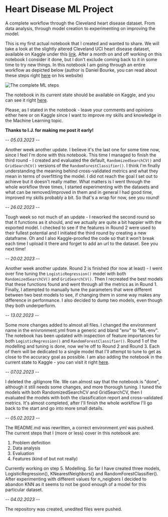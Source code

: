 # Heart Disease ML Project

A complete workflow through the Cleveland heart disease dataset. From data analysis, through model creation to experimenting on improving the model.

This is my first actual notebook that I created and wanted to share. We will take a look at the slightly altered Cleveland UCI heart disease dataset, available on Kaggle under this <a href="https://www.kaggle.com/datasets/cherngs/heart-disease-cleveland-uci/code?select=heart_cleveland_upload.csv">link</a>. After a month on and off working on this notebook I consider it done, but I don't exclude coming back to it in some time to try new things. In this notebook I am going through an entire workflow as depicted below (author is Daniel Bourke, you can read about these steps right <a href="https://www.mrdbourke.com/a-6-step-field-guide-for-building-machine-learning-projects/">here</a> on his website)

<img src="https://cdn-images-1.medium.com/max/2400/1*Gf0bWgr2wst9A1XR5gakLg.png" title="The complete ML steps" />

The notebook in its current state should be available on Kaggle, and you can see it right <a href="https://www.kaggle.com/code/aleksanderciesielski/heart-disease-ml-workflow">here</a>.

Please, as I stated in the notebook - leave your comments and opinions either here or on Kaggle since I want to improve my skills and knowledge in the Machine Learning topic.

<b>Thanks to I.J. for making me post it early!</b>

<i>-- 05.03.2023 -- </i>

Another week another update. I believe it's the last one for some time now, since I feel I'm done with this notebook. This time I managed to finish the third round - I created and evaluated the default, `RandomizedSearchCV()` and `GridSearchCV()` versions of the `RandomForestClassifier()`. I think I'm finally understanding the meaning behind cross-validated metrics and what they mean in terms of overfitting the model. I did not reach the goal I set out to achieve but it doesn't really matter. What matters is I went through the whole workflow three times, I started experimenting with the datasets and what can be removed/improved in them and in general I had good time, improved my skills probably a bit. So that's a wrap for now, see you round!

<i>-- 26.02.2023 --</i>

Tough week so not much of an update - I reworked the second round so that it functions as it should, and we actually are quite a bit happier with the exported model. I checked to see if the features in Round 2 were used to their fullest potential and I initiated the third round by creating a new dataframe. Oh and I also Kaggle-proofed the code so that it won't break each time I upload it there and forget to add an url to the dataset. See you next time!

<i>-- 20.02.2023 --</i>

Another week another update. Round 2 is finished (for now at least) - I went over fine tuning the `LogisticRegression()` model with both `RandomizedSearchCV()` and `GridSearchCV()`. Then I recreated the best models that these functions found and went through all the metrics as in Round 1. Finally, I attempted to manually tune the parameters that were different between two best models to see, if changing them in some way makes any difference in performance. I also decided to dump two models, even though they both underperform.

<i>-- 13.02.2023 --</i>

Some more changes added to almost all files. I changed the environment name in the enivronment.yml from a generic and bland "env" to "ML-env". The notebook has been updated with inspection of feature importances for both `LogisticRegression()` and `RandomForestClassifier()`. Round 1 of the modelling and tuning is done, now we're off to Round 2 and Round 3. Each of them will be dedicated to a single model that I'll attempt to tune to get as close to the accuracy goal as possible. I am also adding the notebook in the current state to Kaggle - you can visit it right <a href="https://www.kaggle.com/code/aleksanderciesielski/heart-disease-ml-workflow">here</a>.

<i>-- 07.02.2023 --</i>

I deleted the .gitignore file. We can almost say that the notebook is "done", although it still needs some changes, and more thorough tuning. I tuned the models with both RandomizedSearchCV and GridSearchCV, then I evaluated the models with both the classification report and cross-validated metrics. It's almost completed, after I'll finish the whole workflow I'll go back to the start and go into more small details.

<i>-- 05.02.2023 --</i>

The README.md was rewritten, a correct environment.yml was pushed.
The current steps that I (more or less) cover in this notebook are:

1. Problem definition
2. Data analysis
3. Evaluation
4. Features (kind of but not really)

Currently working on step 5. Modelling. So far I have created three models, LogisticRegression(), KNearestNeighbors() and RandomForestClassifier(). After experimenting with different values for n_neigbors I decided to abandon KNN as it seems to not be good enough of a model for this particular dataset.

<i>-- 04.02.2023 --</i>

The repository was created, unedited files were pushed.
